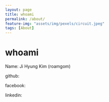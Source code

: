 ```yaml
---
layout: page
title: whoami
permalink: /about/
feature-img: "assets/img/pexels/circuit.jpeg"
tags: [About]
---
```


# whoami

Name: Ji Hyung Kim (roamgom)

github: 

facebook:

linkedin:

